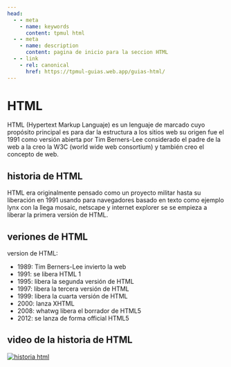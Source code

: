 ```yaml
---
head:
  - - meta
    - name: keywords
      content: tpmul html
  - - meta
    - name: description
      content: pagina de inicio para la seccion HTML
  - - link
    - rel: canonical
      href: https://tpmul-guias.web.app/guias-html/
---
```


# HTML

HTML (Hypertext Markup Languaje) es un lenguaje de marcado cuyo propósito principal es para dar la estructura a los sitios web
su origen fue el 1991 como versión abierta por Tim Berners-Lee considerado el padre de la web a la creo la W3C (world wide web consortium)
y también creo el concepto de web.

## historia de HTML

HTML era originalmente pensado como un proyecto militar hasta su liberación en 1991 usando para navegadores basado en texto como ejemplo lynx
con la llega mosaic, netscape y internet explorer se se empieza a liberar la primera versión de HTML.

## veriones de HTML
version de HTML:
  - 1989: Tim Berners-Lee invierto la web
  - 1991: se libera HTML 1
  - 1995: libera la segunda versión de HTML
  - 1997: libera la tercera versión de HTML
  - 1999: libera la cuarta versión de HTML
  - 2000: lanza XHTML
  - 2008: whatwg libera el borrador de HTML5
  - 2012: se lanza de forma official HTML5
  
## video de la historia de HTML
[![historia html](http://img.youtube.com/vi/x5zTkxxHN2w/0.jpg)](https://youtu.be/x5zTkxxHN2w)